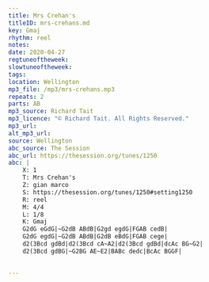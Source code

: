 ```yaml
---
title: Mrs Crehan's
titleID: mrs-crehans.md
key: Gmaj
rhythm: reel
notes: 
date: 2020-04-27
regtuneoftheweek: 
slowtuneoftheweek: 
tags: 
location: Wellington 
mp3_file: /mp3/mrs-crehans.mp3
repeats: 2
parts: AB
mp3_source: Richard Tait
mp3_licence: "© Richard Tait. All Rights Reserved."
mp3_url: 
alt_mp3_url: 
source: Wellington
abc_source: The Session
abc_url: https://thesession.org/tunes/1250
abc: |
    X: 1
    T: Mrs Crehan's
    Z: gian marco
    S: https://thesession.org/tunes/1250#setting1250
    R: reel
    M: 4/4
    L: 1/8
    K: Gmaj
    G2dG eGdG|~G2dB ABdB|G2gd egdG|FGAB cedB|
    G2dG egdG|~G2dB ABdB|G2dB eBdG|FGAB cege|
    d2(3Bcd gdBd|d2(3Bcd cA~A2|d2(3Bcd gdBd|dcAc BG~G2|
    d2(3Bcd gdBG|~G2BG AE~E2|BABc dedc|BcAc BGGF|
    

---
```

